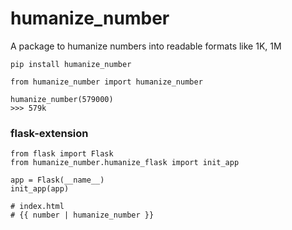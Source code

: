 # humanize_number
A package to humanize numbers into readable formats like 1K, 1M

    pip install humanize_number

>

    from humanize_number import humanize_number

>

    humanize_number(579000)
    >>> 579k

### flask-extension

    from flask import Flask
    from humanize_number.humanize_flask import init_app

    app = Flask(__name__)
    init_app(app)

    # index.html
    # {{ number | humanize_number }}

